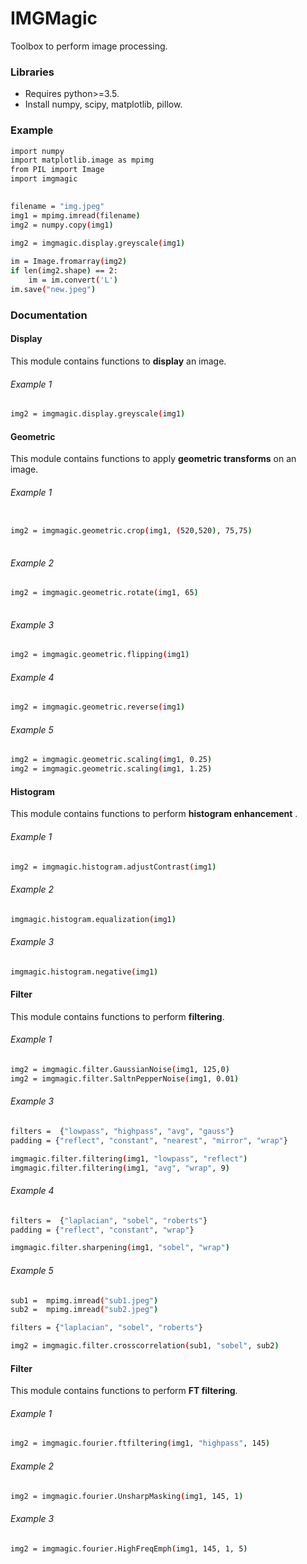 # IMGMagic
Toolbox to perform image processing.

### Libraries
* Requires python>=3.5.
* Install numpy, scipy, matplotlib, pillow.


### Example
```bash
import numpy
import matplotlib.image as mpimg
from PIL import Image
import imgmagic

	
filename = "img.jpeg"
img1 = mpimg.imread(filename)
img2 = numpy.copy(img1)

img2 = imgmagic.display.greyscale(img1)
	
im = Image.fromarray(img2)
if len(img2.shape) == 2:
	im = im.convert('L')
im.save("new.jpeg")
```

### Documentation

#### Display
This module contains functions to **display** an image.

###### Example 1
```bash
img2 = imgmagic.display.greyscale(img1)
```


#### Geometric
This module contains functions to apply **geometric transforms** on an image.

###### Example 1
```bash

img2 = imgmagic.geometric.crop(img1, (520,520), 75,75)
	
```

###### Example 2
```bash
img2 = imgmagic.geometric.rotate(img1, 65)
	
```

###### Example 3
```bash
img2 = imgmagic.geometric.flipping(img1)
```

###### Example 4
```bash
img2 = imgmagic.geometric.reverse(img1)
```
###### Example 5
```bash
img2 = imgmagic.geometric.scaling(img1, 0.25)
img2 = imgmagic.geometric.scaling(img1, 1.25)
```

#### Histogram
This module contains functions to perform **histogram enhancement** .

###### Example 1
```bash
img2 = imgmagic.histogram.adjustContrast(img1)
```
###### Example 2
```bash
imgmagic.histogram.equalization(img1)
```
###### Example 3
```bash
imgmagic.histogram.negative(img1)
```


#### Filter
This module contains functions to perform **filtering**.

###### Example 1
```bash
img2 = imgmagic.filter.GaussianNoise(img1, 125,0)
img2 = imgmagic.filter.SaltnPepperNoise(img1, 0.01)
```

###### Example 3
```bash
filters =  {"lowpass", "highpass", "avg", "gauss"}
padding = {"reflect", "constant", "nearest", "mirror", "wrap"}

imgmagic.filter.filtering(img1, "lowpass", "reflect")
imgmagic.filter.filtering(img1, "avg", "wrap", 9)
```
###### Example 4
```bash
filters =  {"laplacian", "sobel", "roberts"}
padding = {"reflect", "constant", "wrap"}

imgmagic.filter.sharpening(img1, "sobel", "wrap")
```
###### Example 5
```bash
sub1 =  mpimg.imread("sub1.jpeg")
sub2 =  mpimg.imread("sub2.jpeg")

filters = {"laplacian", "sobel", "roberts"}

img2 = imgmagic.filter.crosscorrelation(sub1, "sobel", sub2)
```

#### Filter
This module contains functions to perform **FT filtering**.

###### Example 1
```bash
img2 = imgmagic.fourier.ftfiltering(img1, "highpass", 145)
```
###### Example 2
```bash
img2 = imgmagic.fourier.UnsharpMasking(img1, 145, 1)
```
###### Example 3
```bash
img2 = imgmagic.fourier.HighFreqEmph(img1, 145, 1, 5)
```


